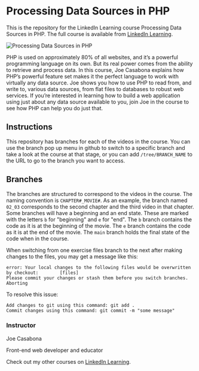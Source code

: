 # Processing Data Sources in PHP
This is the repository for the LinkedIn Learning course Processing Data Sources in PHP. The full course is available from [LinkedIn Learning][lil-course-url].

![Processing Data Sources in PHP][lil-thumbnail-url] 

PHP is used on approximately 80% of all websites, and it’s a powerful programming language on its own. But its real power comes from the ability to retrieve and process data. In this course, Joe Casabona explains how PHP’s powerful feature set makes it the perfect language to work with virtually any data source. Joe shows you how to use PHP to read from, and write to, various data sources, from flat files to databases to robust web services. If you’re interested in learning how to build a web application using just about any data source available to you, join Joe in the course to see how PHP can help you do just that.

## Instructions
This repository has branches for each of the videos in the course. You can use the branch pop up menu in github to switch to a specific branch and take a look at the course at that stage, or you can add `/tree/BRANCH_NAME` to the URL to go to the branch you want to access.

## Branches
The branches are structured to correspond to the videos in the course. The naming convention is `CHAPTER#_MOVIE#`. As an example, the branch named `02_03` corresponds to the second chapter and the third video in that chapter. 
Some branches will have a beginning and an end state. These are marked with the letters `b` for "beginning" and `e` for "end". The `b` branch contains the code as it is at the beginning of the movie. The `e` branch contains the code as it is at the end of the movie. The `main` branch holds the final state of the code when in the course.

When switching from one exercise files branch to the next after making changes to the files, you may get a message like this:

    error: Your local changes to the following files would be overwritten by checkout:        [files]
    Please commit your changes or stash them before you switch branches.
    Aborting

To resolve this issue:
	
    Add changes to git using this command: git add .
	Commit changes using this command: git commit -m "some message"

### Instructor

Joe Casabona 
                            
Front-end web developer and educator

                            

Check out my other courses on [LinkedIn Learning](https://www.linkedin.com/learning/instructors/joe-casabona).

[lil-course-url]: https://www.linkedin.com/learning/processing-data-sources-in-php
[lil-thumbnail-url]: https://cdn.lynda.com/course/2477213/2477213-1658856002255-16x9.jpg
